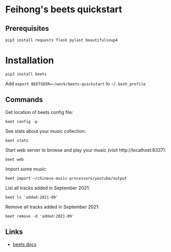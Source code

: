# Feihong's beets quickstart

## Prerequisites

    pip3 install requests flask pylast beautifulsoup4

# Installation

    pip3 install beets

Add `export BEETSDIR=~/work/beets-quickstart` to `~/.bash_profile`

## Commands

Get location of beets config file:

    beet config -p

See stats about your music collection:

    beet stats

Start web server to browse and play your music (visit http://localhost:8337):

    beet web

Import some music:

    beet import ~/chinese-music-processors/youtube/output

List all tracks added in September 2021:

    beet ls 'added:2021-09'

Remove all tracks added in September 2021:

    beet remove -d 'added:2021-09'

## Links

- [beets docs](https://beets.readthedocs.io/)
